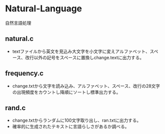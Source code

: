 # Natural-Language
自然言語処理

## natural.c
* textファイルから英文を見込み大文字を小文字に変えアルファベット、スペース、改行以外の記号をスペースに置換しchange.textに出力する。

## frequency.c
* change.txtから文字を読み込み、アルファベット、スペース、改行の28文字の出現頻度をカウントし降順にソートし標準出力する。

## rand.c
* change.txtからランダムに100文字取り出し、ran.txtに出力する。
* 確率的に生成されたテキストに言語らしさがあるか調べる。
